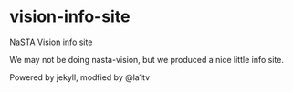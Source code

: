 # vision-info-site
NaSTA Vision info site

We may not be doing nasta-vision, but we produced a nice little info site.

Powered by jekyll, modfied by @la1tv
